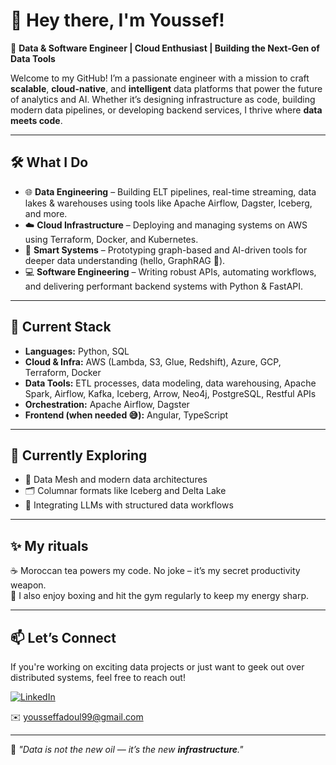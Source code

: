 # 👋 Hey there, I'm Youssef!

🚀 **Data & Software Engineer | Cloud Enthusiast | Building the Next-Gen of Data Tools**

Welcome to my GitHub! I’m a passionate engineer with a mission to craft **scalable**, **cloud-native**, and **intelligent** data platforms that power the future of analytics and AI. Whether it’s designing infrastructure as code, building modern data pipelines, or developing backend services, I thrive where **data meets code**.

---

## 🛠️ What I Do

- 🌐 **Data Engineering** – Building ELT pipelines, real-time streaming, data lakes & warehouses using tools like Apache Airflow, Dagster, Iceberg, and more.
- ☁️ **Cloud Infrastructure** – Deploying and managing systems on AWS using Terraform, Docker, and Kubernetes.
- 🧠 **Smart Systems** – Prototyping graph-based and AI-driven tools for deeper data understanding (hello, GraphRAG 👋).
- 💻 **Software Engineering** – Writing robust APIs, automating workflows, and delivering performant backend systems with Python & FastAPI.

---

## 🔧 Current Stack

- **Languages:** Python, SQL
- **Cloud & Infra:** AWS (Lambda, S3, Glue, Redshift), Azure, GCP, Terraform, Docker
- **Data Tools:** ETL processes, data modeling, data warehousing, Apache Spark, Airflow, Kafka, Iceberg, Arrow, Neo4j, PostgreSQL, Restful APIs
- **Orchestration:** Apache Airflow, Dagster
- **Frontend (when needed 😅):** Angular, TypeScript

---

## 🌱 Currently Exploring

- 🧩 Data Mesh and modern data architectures
- 🗂️ Columnar formats like Iceberg and Delta Lake
- 🤖 Integrating LLMs with structured data workflows

---

## ✨ My rituals

☕ Moroccan tea powers my code. No joke – it’s my secret productivity weapon.  
🥊 I also enjoy boxing and hit the gym regularly to keep my energy sharp.

---

## 📫 Let’s Connect

If you're working on exciting data projects or just want to geek out over distributed systems, feel free to reach out!

[![LinkedIn](https://img.shields.io/badge/LinkedIn-Youssef--Fadoul-blue?style=flat&logo=linkedin)](https://www.linkedin.com/in/youssef-fadoul-420132199/)

✉️ yousseffadoul99@gmail.com  

---

🧠 _"Data is not the new oil — it’s the new **infrastructure**."_  


<!--
**yusfad1/yusfad1** is a ✨ _special_ ✨ repository because its `README.md` (this file) appears on your GitHub profile.

Here are some ideas to get you started:

- 🔭 I’m currently working on ...
- 🌱 I’m currently learning ...
- 👯 I’m looking to collaborate on ...
- 🤔 I’m looking for help with ...
- 💬 Ask me about ...
- 📫 How to reach me: ...
- 😄 Pronouns: ...
- ⚡ Fun fact: ...
-->

